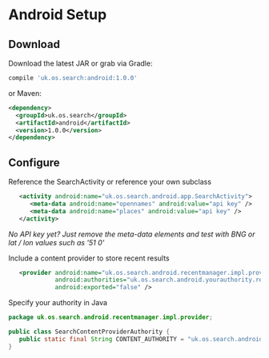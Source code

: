 # Android Setup #

Download
--------

Download the latest JAR or grab via Gradle:
```groovy
compile 'uk.os.search:android:1.0.0'
```
or Maven:
```xml
<dependency>
  <groupId>uk.os.search</groupId>
  <artifactId>android</artifactId>
  <version>1.0.0</version>
</dependency>
```

Configure
---------

Reference the SearchActivity or reference your own subclass
```xml
   <activity android:name="uk.os.search.android.app.SearchActivity">
      <meta-data android:name="opennames" android:value="api key" />
      <meta-data android:name="places" android:value="api key" />
   </activity>
```
_No API key yet?  Just remove the meta-data elements and test with BNG or lat / lon values such as '51 0'_

Include a content provider to store recent results
```xml
   <provider android:name="uk.os.search.android.recentmanager.impl.provider.content.RecentsProvider"
             android:authorities="uk.os.search.android.yourauthority.recents"
             android:exported="false" />
```

Specify your authority in Java
```java
package uk.os.search.android.recentmanager.impl.provider;

public class SearchContentProviderAuthority {
   public static final String CONTENT_AUTHORITY = "uk.os.search.android.yourauthority.recents";
}
```

